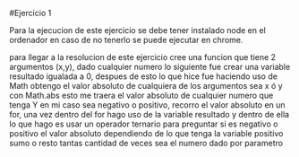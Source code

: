 #Ejercicio 1

Para la ejecucion de este ejercicio se debe tener instalado node en el ordenador
en caso de no tenerlo se puede ejecutar en chrome.

para llegar a la resolucion de este ejercicio cree una funcion que tiene 2 argumentos (x,y),
dado cualquier numero lo siguiente fue crear una variable resultado igualada a 0,
despues de esto lo que hice fue haciendo uso de Math obtengo el valor absoluto de cualquiera
de los argumentos sea x ó y con Math.abs esto me traera el valor absoluto de cualquier numero
que tenga Y en mi caso sea negativo o positivo, recorro el valor absoluto en un for, una vez 
dentro del for hago uso de la variable resultado y dentro de ella lo que hago es usar un operador
ternario para preguntar si es negativo o positivo el valor absoluto dependiendo de lo que tenga 
la variable positivo sumo o resto tantas cantidad de veces sea el numero dado por parametro
